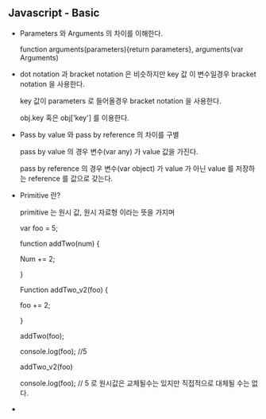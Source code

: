 ##  Javascript - Basic

- Parameters 와 Arguments 의 차이를 이해한다.

   function arguments(parameters){return parameters}, arguments(var Arguments)

- dot notation 과 bracket notation 은 비슷하지만 key 값 이 변수일경우 bracket notation 을 사용한다.

  key 값이 parameters 로 들어올경우  bracket notation 을 사용한다.

  obj.key 혹은 obj['key'] 를 이용한다.

- Pass by value 와 pass by reference 의 차이를 구별

  pass by value 의 경우 변수(var any) 가 value 값을 가진다.

  pass by reference 의 경우 변수(var object) 가 value 가 아닌 value 를 저장하는 reference 를 값으로 갖는다.

- Primitive 란?

  primitive 는 원시 값, 원시 자료형 이라는 뜻을 가지며 

  var foo = 5;

  function addTwo(num) {

  Num += 2;

  }

  Function addTwo_v2(foo) {

  foo += 2;

  }

  addTwo(foo);

  console.log(foo); //5

  addTwo_v2(foo)

  console.log(foo);  // 5 로 원시값은 교체될수는 있지만 직접적으로 대체될 수는 없다.

- 